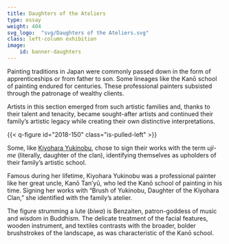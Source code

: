 ```yaml
---
title: Daughters of the Ateliers
type: essay
weight: 404
svg_logo:  "svg/Daughters of the Ateliers.svg"
class: left-column exhibition
image: 
    id: banner-daughters
---
```


Painting traditions in Japan were commonly passed down in the form of apprenticeships or from father to son. Some lineages like the Kanō school of painting endured for centuries. These professional painters subsisted through the patronage of wealthy clients.

Artists in this section emerged from such artistic families and, thanks to their talent and tenacity, became sought-after artists and continued their family’s artistic legacy while creating their own distinctive interpretations.

<div class="spacer spacer-200"></div>

{{< q-figure id="2018-150" class="is-pulled-left" >}}

Some, like [Kiyohara Yukinobu](/artists/#Kiyohara-Yukinobu-清原雪信), chose to sign their works with the term *uji-me* (literally, daughter of the clan), identifying themselves as upholders of their family’s artistic school.

Famous during her lifetime, Kiyohara Yukinobu was a professional painter like her great uncle, Kanō Tan’yū, who led the Kanō school of painting in his time. Signing her works with “Brush of Yukinobu, Daughter of the Kiyohara Clan,” she identified with the family’s atelier.

The figure strumming a lute (*biwa*) is Benzaiten, patron-goddess of music and wisdom in Buddhism. The delicate treatment of the facial features, wooden instrument, and textiles contrasts with the broader, bolder brushstrokes of the landscape, as was characteristic of the Kanō school.


